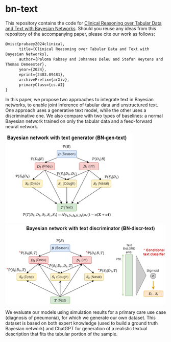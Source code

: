 # bn-text

This repository contains the code for [Clinical Reasoning over Tabular Data and Text with Bayesian Networks](https://arxiv.org/abs/2403.09481). Should you reuse any ideas from this repository of the accompanying paper, please cite our work as follows: 

```
@misc{prabaey2024clinical,
      title={Clinical Reasoning over Tabular Data and Text with Bayesian Networks},
      author={Paloma Rabaey and Johannes Deleu and Stefan Heytens and Thomas Demeester},
      year={2024},
      eprint={2403.09481},
      archivePrefix={arXiv},
      primaryClass={cs.AI}
}
```

In this paper, we propose two approaches to integrate text in Bayesian networks, to enable joint inference of tabular data and unstructured text. One approach uses a generative text model, while the other uses a discriminative one. We also compare with two types of baselines: a normal Bayesian network trained on only the tabular data and a feed-forward neural network.

<p float="left">
  <img src="figures/models_gen.png" width="400" />
  <img src="figures/models_discr.png" width="550" />
</p>

We evaluate our models using simulation results for a primary care use case (diagnosis of pneumonia), for which we generate our own dataset. This dataset is based on both expert knowledge (used to build a ground truth Bayesian network) and ChatGPT for generation of a realistic textual description that fits the tabular portion of the sample. 
